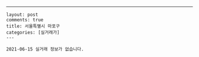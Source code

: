 ---
    layout: post
    comments: true
    title: 서울특별시 마포구
    categories: [실거래가]
    ---

    2021-06-15 실거래 정보가 없습니다.

    